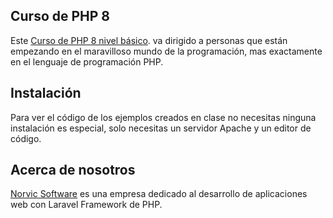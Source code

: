 ## Curso de PHP 8  
Este [Curso de PHP 8 nivel básico](https://norvicsoftware.com/tutoriales-de-php/). va dirigido a personas que están empezando en el maravilloso mundo de la programación, mas exactamente en el lenguaje de programación PHP.

## Instalación 
Para ver el código de los ejemplos creados en clase no necesitas ninguna instalación es especial, solo necesitas un servidor Apache y un editor de código.

## Acerca de nosotros
[Norvic Software](https://norvicsoftware.com) es una empresa dedicado al desarrollo de aplicaciones web con Laravel Framework de PHP.

